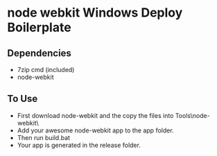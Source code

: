 node webkit Windows Deploy Boilerplate
==============

**Dependencies**
---------------
- 7zip cmd (included)
- node-webkit

**To Use**
----------
- First download node-webkit and the copy the files into Tools\node-webkit\
- Add your awesome node-webkit app to the app folder.
- Then run build.bat
- Your app is generated in the release folder.